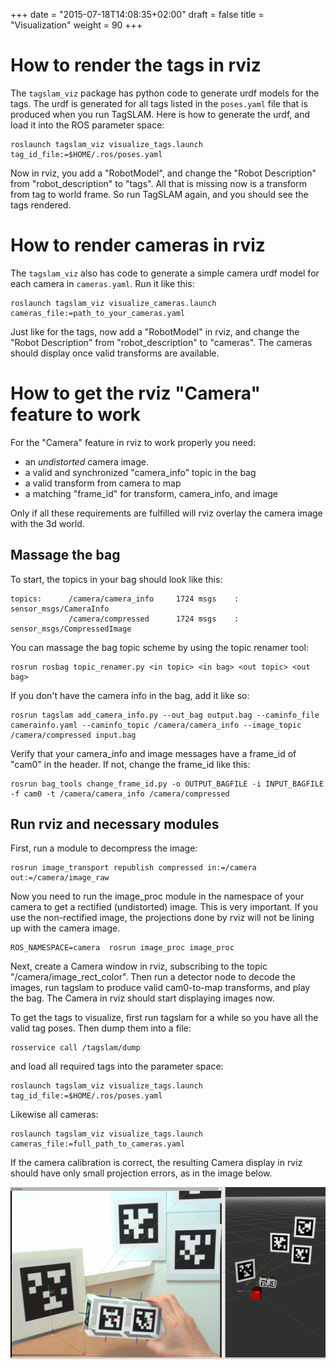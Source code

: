 +++
date = "2015-07-18T14:08:35+02:00"
draft = false
title = "Visualization"
weight = 90
+++
# How to render the tags in rviz

The ``tagslam_viz`` package has python code to generate urdf models
for the tags. The urdf is generated for all tags listed in the
``poses.yaml`` file that is produced when you run TagSLAM. Here is how to
generate the urdf, and load it into the ROS parameter space:

    roslaunch tagslam_viz visualize_tags.launch tag_id_file:=$HOME/.ros/poses.yaml

Now in rviz, you add a "RobotModel", and change the "Robot
Description" from "robot_description" to "tags". All that is missing
now is a transform from tag to world frame. So run TagSLAM again, and
you should see the tags rendered.

# How to render cameras in rviz

The ``tagslam_viz`` also has code to generate a simple camera urdf
model for each camera in ``cameras.yaml``. Run it like this:

    roslaunch tagslam_viz visualize_cameras.launch cameras_file:=path_to_your_cameras.yaml

Just like for the tags, now add a "RobotModel" in rviz, and change the "Robot
Description" from "robot_description" to "cameras". The cameras should
display once valid transforms are available.


# How to get the rviz "Camera" feature to work
For the "Camera" feature in rviz to work properly you need:

- an *undistorted* camera image.
- a valid and synchronized "camera_info" topic in the bag
- a valid transform from camera to map
- a matching "frame_id" for transform, camera\_info, and image

Only if all these requirements are fulfilled will rviz overlay the
camera image with the 3d world.

## Massage the bag

To start, the topics in your bag should look like this:

    topics:      /camera/camera_info     1724 msgs    : sensor_msgs/CameraInfo
                 /camera/compressed      1724 msgs    : sensor_msgs/CompressedImage

You can massage the bag topic scheme by using the topic renamer tool:

    rosrun rosbag topic_renamer.py <in topic> <in bag> <out topic> <out bag>

If you don't have the camera info in the bag, add it like so:

    rosrun tagslam add_camera_info.py --out_bag output.bag --caminfo_file camerainfo.yaml --caminfo_topic /camera/camera_info --image_topic /camera/compressed input.bag

Verify that your camera\_info and image messages have a frame\_id of
"cam0" in the header. If not, change the frame_id like this:

    rosrun bag_tools change_frame_id.py -o OUTPUT_BAGFILE -i INPUT_BAGFILE -f cam0 -t /camera/camera_info /camera/compressed

## Run rviz and necessary modules
First, run a module to decompress the image:

    rosrun image_transport republish compressed in:=/camera out:=/camera/image_raw
	
Now you need to run the image_proc module in the namespace of your camera
to get a rectified (undistorted) image. This is very important. If you use the non-rectified image, the projections done by rviz will not be lining up with the camera image. 

    ROS_NAMESPACE=camera  rosrun image_proc image_proc

Next, create a Camera window in rviz, subscribing to the topic
"/camera/image_rect_color". Then run a detector node to decode the
images, run tagslam to produce valid cam0-to-map transforms, and play
the bag. The Camera in rviz should start displaying images now.

To get the tags to visualize, first run tagslam for a while so you
have all the valid tag poses. Then dump them into a file:

    rosservice call /tagslam/dump

and load all required tags into the parameter space:

    roslaunch tagslam_viz visualize_tags.launch tag_id_file:=$HOME/.ros/poses.yaml

Likewise all cameras:

    roslaunch tagslam_viz visualize_tags.launch cameras_file:=full_path_to_cameras.yaml

If the camera calibration is correct, the resulting Camera display in
rviz should have only small projection errors, as in the image below.

![rviz camera](../media/rviz_camera.png)



	
